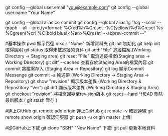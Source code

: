 
git config --global user.email "you@example.com"
git config --global user.name "Your Name"

git config --global alias.co commit
git config --global alias.lg "log --color --graph --all --pretty=format:'%Cred%h%Creset -%C(yellow)%d%Creset %s %Cgreen(%cr) %C(bold blue)<%an>%Creset' --abbrev-commit --"

#基本操作
pwd				            顯示路徑
mkdir "Name"			    新增資料夾
git init			        初始化
git help init			    取得說明
git status			        取得未被追蹤的資料
git add "File"		    	追蹤檔案 (Working Directory -> Staging area)
git reset "File"		    取消追蹤檔案(Staging area -> Working Directory)
git diff --cached		    查看存於Staging Area的檔案內容
git commit			       將檔案存入 (Staging Area -> Repository)
git log				        顯示Commit Messenge
git commit -a 			    輸送帶 (Working Directory -> Staging Area -> Repository)
git show "revision"		    顯示版本差異 (Working Directory & Repostitory "Ver")
git diff			        顯示版本差異 (Working Directory & Staging Area)
git checkout "revision"		將檔案回朔至revision版本
git reset --hard ^HEAD		刪除最新版本
( git stash			        暫存 )

#連上GitHub
git remote add origin		連上GitHub
git remote -v			    確認連線
git remote show origin		確認伺服器
git push -u origin master	上傳!

#從GitHub上下載
git clone "SSH" "New Name"	下載!
git pull			        更新本地資料